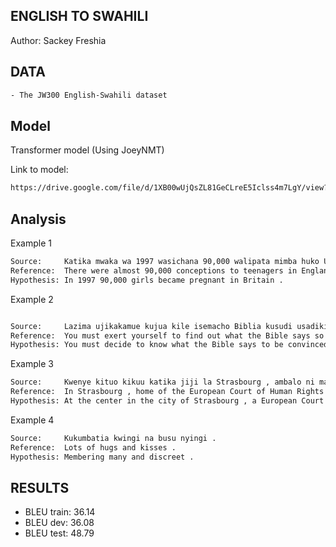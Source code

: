 ## ENGLISH TO SWAHILI
Author:  Sackey Freshia
## DATA

```sh
- The JW300 English-Swahili dataset
```

## Model

Transformer model (Using JoeyNMT)

Link  to model:

```sh
https://drive.google.com/file/d/1XB00wUjQsZL81GeCLreE5Iclss4m7LgY/view?usp=sharing
```

## Analysis

Example 1
```sh
Source:     Katika mwaka wa 1997 wasichana 90,000 walipata mimba huko Uingereza .
Reference:  There were almost 90,000 conceptions to teenagers in England in 1997 .
Hypothesis: In 1997 90,000 girls became pregnant in Britain .
```
Example 2
```sh 

Source:     Lazima ujikakamue kujua kile isemacho Biblia kusudi usadikishwe na kutegemeka kwake .
Reference:  You must exert yourself to find out what the Bible says so as to be convinced of its reliability .
Hypothesis: You must decide to know what the Bible says to be convinced and reliable to him .
```
Example 3
```sh
Source:     Kwenye kituo kikuu katika jiji la Strasbourg , ambalo ni makao ya Mahakama ya Ulaya ya Haki za Kibinadamu , wasafiri walipanga foleni wakisubiri kupata nakala yao .
Reference:  In Strasbourg , home of the European Court of Human Rights , travelers at the central station line up patiently to receive their copy .
Hypothesis: At the center in the city of Strasbourg , a European Court of Human Rights , travelers arranged to send up in waiting for their copy .
```
Example 4
```sh
Source:     Kukumbatia kwingi na busu nyingi .
Reference:  Lots of hugs and kisses .
Hypothesis: Membering many and discreet .
```

## RESULTS
- BLEU train: 36.14
- BLEU dev: 36.08
- BLEU test: 48.79
